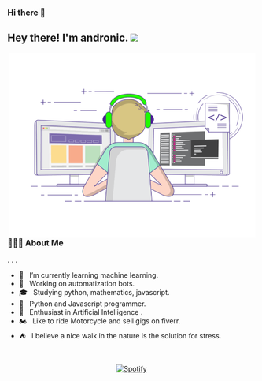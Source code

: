 
### Hi there 👋
<h2> Hey there! I'm andronic. <img src="https://github.com/souvikguria98/souvikguria98/blob/master/Hi.gif" width="25"></h2>
<img align="right" alt="GIF" src="https://raw.githubusercontent.com/devSouvik/devSouvik/master/gif3.gif" width="500"/>

<h3> 👨🏻‍💻 About Me </h3>

.
.
.

- 🔭 &nbsp; I’m currently learning machine learning.
- 🤔 &nbsp; Working on automatization bots.
- 🎓 &nbsp; Studying python, mathematics, javascript.
- 💼 &nbsp; Python and Javascript programmer.
- 🤖 &nbsp; Enthusiast in Artificial Intelligence .
- 🏍 &nbsp;  Like to ride Motorcycle and sell gigs on fiverr.
- ⛺ &nbsp; I believe a nice walk in the nature is the solution for stress. 

&nbsp;<div align="center">
  [![Spotify](https://novatorem.vercel.app/api/spotify?background_color=0d1117&border_color=ffffff)](https://open.spotify.com/user/omnitenebris)
</div>

